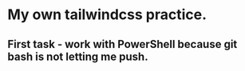 # My own tailwindcss practice.

## First task - work with PowerShell because git bash is not letting me push.
